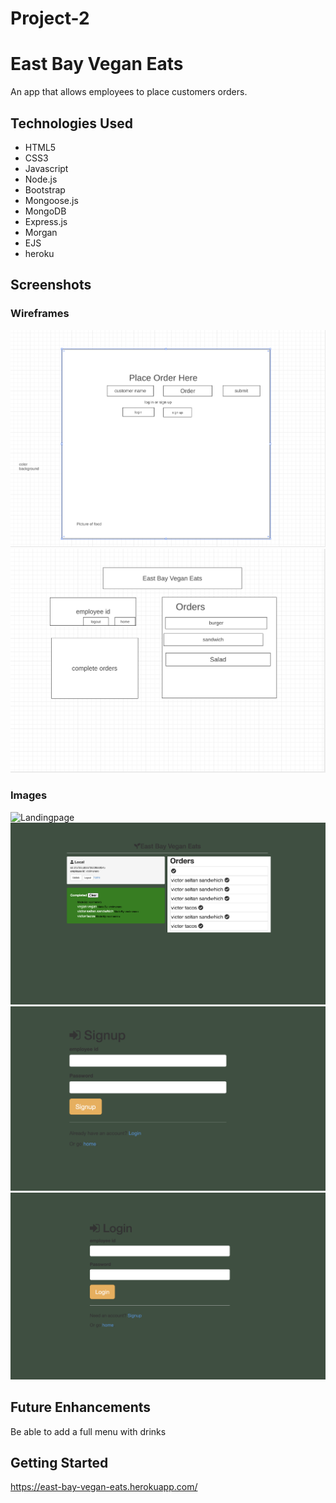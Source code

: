 # Project-2

# East Bay Vegan Eats
An app that allows employees to place customers orders.

## Technologies Used 
- HTML5
- CSS3
- Javascript
- Node.js
- Bootstrap
- Mongoose.js
- MongoDB
- Express.js
- Morgan
- EJS
- heroku

## Screenshots
### Wireframes
![wireframe1](./public/images/wireframe1.png)
![wireframe2](./public/images/wireframe2.png)
### Images
![Landingpage](./public/images/Landingpage.png)
![orders](./public/images/orders.png)
![signup](./public/images/signup.png)
![login](./public/images/login.png)

## Future Enhancements
Be able to add a full menu with drinks

## Getting Started
https://east-bay-vegan-eats.herokuapp.com/
